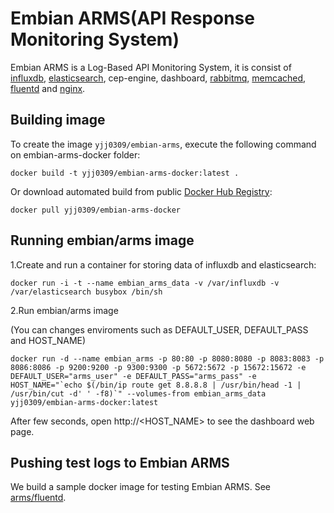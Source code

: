 Embian ARMS(API Response Monitoring System)
=====================
Embian ARMS is a Log-Based API Monitoring System, it is consist of [influxdb](http://influxdb.com/), [elasticsearch](http://www.elasticsearch.org/), cep-engine, dashboard, [rabbitmq](https://www.rabbitmq.com/), [memcached](http://memcached.org/), [fluentd](http://fluentd.org) and [nginx](http://nginx.org/).

Building image
-----

To create the image `yjj0309/embian-arms`, execute the following command on embian-arms-docker folder:

    docker build -t yjj0309/embian-arms-docker:latest .

Or download automated build from public [Docker Hub Registry](https://registry.hub.docker.com/u/yjj0309/embian-arms-docker/):

    docker pull yjj0309/embian-arms-docker


Running embian/arms image
--------------------------
1.Create and run a container for storing data of influxdb and elasticsearch:

    docker run -i -t --name embian_arms_data -v /var/influxdb -v /var/elasticsearch busybox /bin/sh

2.Run embian/arms image

(You can changes enviroments such as DEFAULT_USER, DEFAULT_PASS and HOST_NAME)

    docker run -d --name embian_arms -p 80:80 -p 8080:8080 -p 8083:8083 -p 8086:8086 -p 9200:9200 -p 9300:9300 -p 5672:5672 -p 15672:15672 -e DEFAULT_USER="arms_user" -e DEFAULT_PASS="arms_pass" -e HOST_NAME="`echo $(/bin/ip route get 8.8.8.8 | /usr/bin/head -1 | /usr/bin/cut -d' ' -f8)`" --volumes-from embian_arms_data yjj0309/embian-arms-docker:latest


After few seconds, open http://<HOST_NAME> to see the dashboard web page.

Pushing test logs to Embian ARMS
--------------------------
We build a sample docker image for testing Embian ARMS.
See [arms/fluentd](https://registry.hub.docker.com/u/yjj0309/arms-fluentd-docker/).
